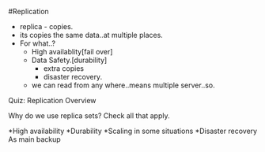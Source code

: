 #Replication
 - replica - copies.
 - its copies the same data..at multiple places.
 - For what..?
   - High availablity[fail over]
   - Data Safety.[durability]
     - extra copies
     - disaster recovery.
   - we can read from any where..means multiple server..so.
   
Quiz: Replication Overview

Why do we use replica sets? Check all that apply.

*High availability
*Durability
*Scaling in some situations
*Disaster recovery
As main backup

